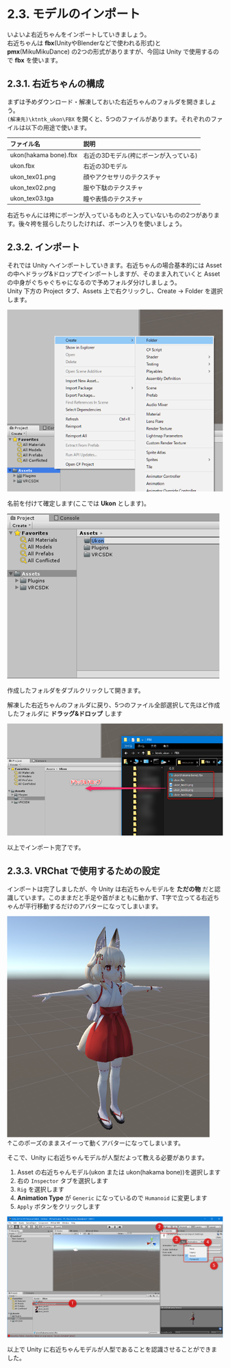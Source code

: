 # 2.3. モデルのインポート

いよいよ右近ちゃんをインポートしていきましょう。  
右近ちゃんは **fbx**(UnityやBlenderなどで使われる形式)と **pmx**(MikuMikuDance) の2つの形式がありますが、今回は Unity で使用するので **fbx** を使います。  

## 2.3.1. 右近ちゃんの構成

まずは予めダウンロード・解凍しておいた右近ちゃんのフォルダを開きましょう。  
`(解凍先)\ktntk_ukon\FBX` を開くと、5つのファイルがあります。それぞれのファイルは以下の用途で使います。

|ファイル名|説明|
|:--|:--|
|ukon(hakama bone).fbx|右近の3Dモデル(袴にボーンが入っている)|
|ukon.fbx|右近の3Dモデル|
|ukon_tex01.png|顔やアクセサリのテクスチャ|
|ukon_tex02.png|服や下駄のテクスチャ|
|ukon_tex03.tga|瞳や表情のテクスチャ|

右近ちゃんには袴にボーンが入っているものと入っていないものの2つがあります。後々袴を揺らしたりしたければ、ボーン入りを使いましょう。

## 2.3.2. インポート

それでは Unity へインポートしていきます。右近ちゃんの場合基本的には Asset の中へドラッグ&ドロップでインポートしますが、そのまま入れていくと Asset の中身がぐちゃぐちゃになるので予めフォルダ分けしましょう。  
Unity 下方の Project タブ、Assets 上で右クリックし、Create -> Folder を選択します。

![2.3.2.1](./resources/2.3.2.1.png)

名前を付けて確定します(ここでは **Ukon** とします)。

![2.3.2.2](./resources/2.3.2.2.png)

作成したフォルダをダブルクリックして開きます。

解凍した右近ちゃんのフォルダに戻り、5つのファイル全部選択して先ほど作成したフォルダに **ドラッグ&ドロップ** します

![2.3.2.3](./resources/2.3.2.3.png)

以上でインポート完了です。

## 2.3.3. VRChat で使用するための設定

インポートは完了しましたが、今 Unity は右近ちゃんモデルを **ただの物** だと認識しています。このままだと手足や首がまともに動かず、T字で立ってる右近ちゃんが平行移動するだけのアバターになってしまいます。  

![2.3.3.1](./resources/2.3.3.1.png)  
↑このポーズのままスイーって動くアバターになってしまいます。

そこで、Unity に右近ちゃんモデルが人型だよって教える必要があります。

1. Asset の右近ちゃんモデル(ukon または ukon(hakama bone))を選択します
2. 右の `Inspector` タブを選択します
3. `Rig` を選択します
4. **Animation Type** が `Generic` になっているので `Humanoid` に変更します
5. `Apply` ボタンをクリックします

![2.3.3.2](./resources/2.3.3.2.png)

以上で Unity に右近ちゃんモデルが人型であることを認識させることができました。

